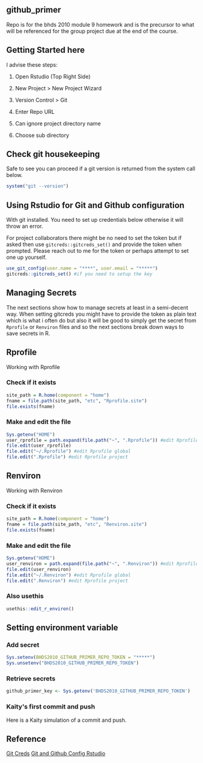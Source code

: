 ## github_primer

Repo is for the bhds 2010 module 9 homework and is the precursor to what will be referenced for the group project due at the end of the course.

## Getting Started here

I advise these steps:

1. Open Rstudio (Top Right Side)

2. New Project > New Project Wizard

3. Version Control > Git

4. Enter Repo URL

5. Can ignore project directory name

6. Choose sub directory

## Check git housekeeping

Safe to see you can proceed if a git version is returned from the system call below.

```r
system("git --version")
```

## Using Rstudio for Git and Github configuration

With git installed. You need to set up credentials below otherwise it will throw an error.

For project collaborators there might be no need to set the token but if asked then use `gitcreds::gitcreds_set()` and provide the token when prompted. Please reach out to me for the token or perhaps attempt to set one up yourself.

```r
use_git_config(user.name = "****", user.email = "*****")
gitcreds::gitcreds_set() #if you need to setup the key
```

## Managing Secrets

The next sections show how to manage secrets at least in a semi-decent way. When setting gitcreds you might have to provide the token as plain text which is what i often do but also it will be good to simply get the secret from `Rprofile` or `Renviron` files and so the next sections break down ways to save secrets in R.

## Rprofile

Working with Rprofile

### Check if it exists

```r
site_path = R.home(component = "home")
fname = file.path(site_path, "etc", "Rprofile.site")
file.exists(fname)
```
### Make and edit the file

```r
Sys.getenv("HOME")
user_rprofile = path.expand(file.path("~", ".Rprofile")) #edit Rprofile global
file.edit(user_rprofile)
file.edit("~/.Rprofile") #edit Rprofile global
file.edit(".Rprofile") #edit Rprofile project
```

## Renviron

Working with Renviron

### Check if it exists

```r
site_path = R.home(component = "home")
fname = file.path(site_path, "etc", "Renviron.site")
file.exists(fname)
```
### Make and edit the file

```r
Sys.getenv("HOME")
user_renviron = path.expand(file.path("~", ".Renviron")) #edit Rprofile global
file.edit(user_renviron)
file.edit("~/.Renviron") #edit Rprofile global
file.edit(".Renviron") #edit Rprofile project
```

### Also usethis

```r
usethis::edit_r_environ()
```

## Setting environment variable

### Add secret

```r
Sys.setenv(BHDS2010_GITHUB_PRIMER_REPO_TOKEN = "*****")
Sys.unsetenv("BHDS2010_GITHUB_PRIMER_REPO_TOKEN")
```

### Retrieve secrets

```r
github_primer_key <- Sys.getenv('BHDS2010_GITHUB_PRIMER_REPO_TOKEN')
```

### Kaity's first commit and push

Here is a Kaity simulation of a commit and push.

## Reference

[Git Creds](https://gitcreds.r-lib.org/reference/gitcreds_get.html)
[Git and Github Config Rstudio](https://github.com/AlphaPrime7/git_config_linux/blob/master/gitR.Rmd)


